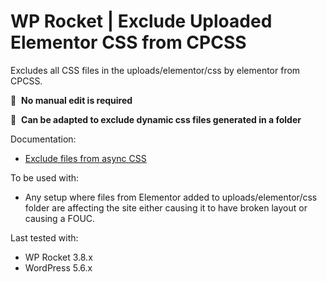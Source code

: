 # WP Rocket | Exclude Uploaded Elementor CSS from CPCSS

Excludes all CSS files in the uploads/elementor/css by elementor from CPCSS.

📝&#160;&#160;**No manual edit is required**

📝&#160;&#160;**Can be adapted to exclude dynamic css files generated in a folder**

Documentation:
* [Exclude files from async CSS](https://docs.wp-rocket.me/article/1499-exclude-uploaded-elementor-css-from-optimize-css-delivery)

To be used with:
* Any setup where files from Elementor added to uploads/elementor/css folder are affecting the site either causing it to have broken layout or causing a FOUC.

Last tested with:
* WP Rocket 3.8.x
* WordPress 5.6.x
